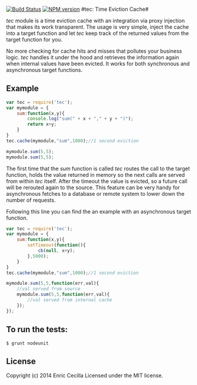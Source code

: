 [![Build Status](https://secure.travis-ci.org/ececilla/tec.png?branch=master)](http://travis-ci.org/ececilla/tec)
[![NPM version](https://badge.fury.io/js/tec.svg)](http://badge.fury.io/js/tec)
#tec: Time Eviction Cache#

_tec_ module is a time eviction cache with an integration via proxy injection that makes its work transparent. The usage is very simple, inject the cache into a target function and let _tec_ keep track of the returned values from the target function for you. 

No more checking for cache hits and misses that pollutes your business logic. _tec_ handles it under the hood and retrieves the information again when internal values have been evicted. It works for both synchronous and asynchronous target functions.

## Example

```javascript
var tec = require('tec');
var mymodule = {
	sum:function(x,y){
		console.log("sum(" + x + "," + y + ")");
		return x+y;
	}
}
tec.cache(mymodule,"sum",1000);//1 second eviction

mymodule.sum(5,5);
mymodule.sum(5,5);

```
The first time that the _sum_ function is called _tec_ routes the call to the target function, holds the value returned in memory so the next calls are served from within _tec_ itself. After the timeout the value is evicted, so a future call will be rerouted again to the source. This feature can be very handy for asynchronous fetches to a database or remote system to lower down the number of requests.

Following this line you can find the an example with an asynchronous target function.

```javascript
var tec = require('tec');
var mymodule = {
	sum:function(x,y){
		setTimeout(function(){
			cb(null, x+y);
		},5000);
	}
}
tec.cache(mymodule,"sum",1000);//1 second eviction

mymodule.sum(5,5,function(err,val){
	//val served from source
	mymodule.sum(5,5,function(err,val){
        //val served from internal cache
	});	
});

```

## To run the tests:
    $ grunt nodeunit

## License
Copyright (c) 2014 Enric Cecilla
Licensed under the MIT license.

